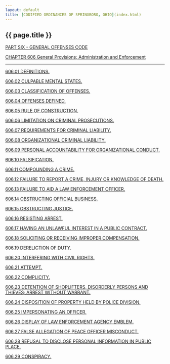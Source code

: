 ```yaml
---
layout: default 
title: [CODIFIED ORDINANCES OF SPRINGBORO, OHIO](index.html) 
---
```


{{ page.title }}
----------------

[PART SIX - GENERAL OFFENSES CODE](28a2a412.html)

[CHAPTER 606 General Provisions; Administration and
Enforcement](28c6a412.html)

---

[606.01 DEFINITIONS.](28f4a412.html)

[606.02 CULPABLE MENTAL STATES.](292aa412.html)

[606.03 CLASSIFICATION OF OFFENSES.](2935a412.html)

[606.04 OFFENSES DEFINED.](293fa412.html)

[606.05 RULE OF CONSTRUCTION.](2947a412.html)

[606.06 LIMITATION ON CRIMINAL PROSECUTIONS.](2950a412.html)

[606.07 REQUIREMENTS FOR CRIMINAL LIABILITY.](296ea412.html)

[606.08 ORGANIZATIONAL CRIMINAL LIABILITY.](297ea412.html)

[606.09 PERSONAL ACCOUNTABILITY FOR ORGANIZATIONAL
CONDUCT.](298ba412.html)

[606.10 FALSIFICATION.](2992a412.html)

[606.11 COMPOUNDING A CRIME.](29aba412.html)

[606.12 FAILURE TO REPORT A CRIME, INJURY OR KNOWLEDGE OF
DEATH.](29b7a412.html)

[606.13 FAILURE TO AID A LAW ENFORCEMENT OFFICER.](29dfa412.html)

[606.14 OBSTRUCTING OFFICIAL BUSINESS.](29e5a412.html)

[606.15 OBSTRUCTING JUSTICE.](29eba412.html)

[606.16 RESISTING ARREST.](29fea412.html)

[606.17 HAVING AN UNLAWFUL INTEREST IN A PUBLIC
CONTRACT.](2a06a412.html)

[606.18 SOLICITING OR RECEIVING IMPROPER COMPENSATION.](2a25a412.html)

[606.19 DERELICTION OF DUTY.](2a39a412.html)

[606.20 INTERFERING WITH CIVIL RIGHTS.](2a4fa412.html)

[606.21 ATTEMPT.](2a55a412.html)

[606.22 COMPLICITY.](2a62a412.html)

[606.23 DETENTION OF SHOPLIFTERS, DISORDERLY PERSONS AND THIEVES; ARREST
WITHOUT WARRANT.](2a7aa412.html)

[606.24 DISPOSITION OF PROPERTY HELD BY POLICE DIVISION.](2a90a412.html)

[606.25 IMPERSONATING AN OFFICER.](2a93a412.html)

[606.26 DISPLAY OF LAW ENFORCEMENT AGENCY EMBLEM.](2aa5a412.html)

[606.27 FALSE ALLEGATION OF PEACE OFFICER MISCONDUCT.](2aaba412.html)

[606.28 REFUSAL TO DISCLOSE PERSONAL INFORMATION IN PUBLIC
PLACE.](2ab3a412.html)

[606.29 CONSPIRACY.](2ac2a412.html)
